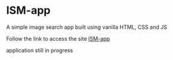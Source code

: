 # ISM-app
A simple image search app built using vanilla HTML, CSS and JS

Follow the link to access the site
[ISM-app](https://austinmonde.github.io/ISM-app/)  

application still in progress
